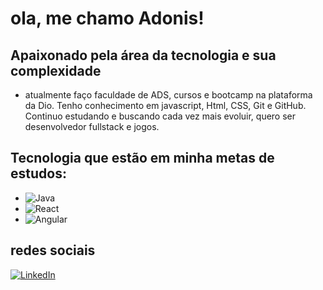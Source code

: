 
# ola, me chamo Adonis!
## Apaixonado pela área da tecnologia e sua complexidade
- atualmente faço faculdade de ADS, cursos e bootcamp na plataforma da Dio. Tenho conhecimento em javascript, Html, CSS, Git e GitHub. Continuo estudando e buscando cada vez mais evoluir, quero ser desenvolvedor fullstack e jogos.
## Tecnologia que estão em minha metas de estudos:
- ![Java](https://img.shields.io/badge/Java-000?style=for-the-badge&logo=java) 
- ![React](https://img.shields.io/badge/React-000?style=for-the-badge&logo=react) 
- ![Angular](https://img.shields.io/badge/Angular-000?style=for-the-badge&logo=angular&logoColor=C3002F)


 ## redes sociais
[![LinkedIn](https://img.shields.io/badge/LinkedIn-000?style=for-the-badge&logo=linkedin&logoColor=0E76A8)](https://www.linkedin.com/in/adonis-pantoja-232662239?utm_source=share&utm_campaign=share_via&utm_content=profile&utm_medium=android_app )


